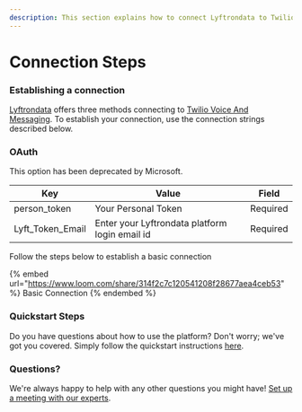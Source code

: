 ```yaml
---
description: This section explains how to connect Lyftrondata to Twilio Voice And Messaging.
---
```


# Connection Steps

### Establishing a connection

[Lyftrondata](https://www.lyftrondata.com) offers three methods connecting to [Twilio Voice And Messaging](https://www.lyftrondata.com/integration/business-analytics/twillio/). To establish your connection, use the connection strings described below.

### OAuth

This option has been deprecated by Microsoft.

| Key                | Value                                          | Field    |
| ------------------ | ---------------------------------------------- | -------- |
| person\_token      | Your Personal Token                            | Required |
| Lyft\_Token\_Email | Enter your Lyftrondata platform login email id | Required |

Follow the steps below to establish a basic connection

{% embed url="https://www.loom.com/share/314f2c7c120541208f28677aea4ceb53" %}
Basic Connection
{% endembed %}

### Quickstart Steps

Do you have questions about how to use the platform? Don't worry; we've got you covered. Simply follow the quickstart instructions [here](../../../quickstart-steps.md).

### Questions? <a href="#questions" id="questions"></a>

We're always happy to help with any other questions you might have! [Set up a meeting with our experts](https://www.lyftrondata.com/book-a-meeting/).
